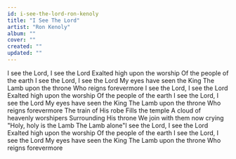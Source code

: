 ```yaml
---
id: i-see-the-lord-ron-kenoly
title: "I See The Lord"
artist: "Ron Kenoly"
album: ""
cover: ""
created: ""
updated: ""
---
```


I see the Lord, I see the Lord
Exalted high upon the worship
Of the people of the earth
I see the Lord, I see the Lord
My eyes have seen the King
The Lamb upon the throne
Who reigns forevermore
I see the Lord, I see the Lord
Exalted high upon the worship
Of the people of the earth
I see the Lord, I see the Lord
My eyes have seen the King
The Lamb upon the throne
Who reigns forevermore
The train of His robe
Fills the temple
A cloud of heavenly worshipers
Surrounding His throne
We join with them now crying
"Holy, holy is the Lamb
The Lamb alone"I see the Lord, I see the Lord
Exalted high upon the worship
Of the people of the earth
I see the Lord, I see the Lord
My eyes have seen the King
The Lamb upon the throne
Who reigns forevermore